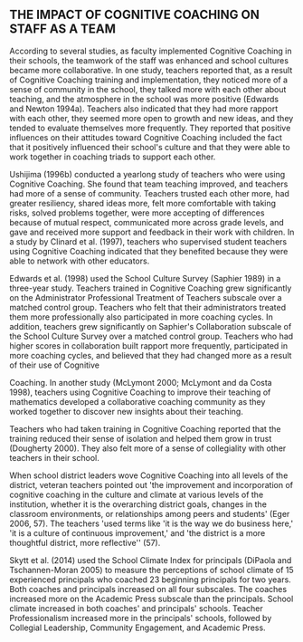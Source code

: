 ## THE IMPACT OF COGNITIVE COACHING ON STAFF AS A TEAM

According to several studies, as faculty implemented Cognitive Coaching in their schools, the teamwork of the staff was enhanced and school cultures became more collaborative. In one study, teachers reported that, as a result of Cognitive Coaching training and implementation, they noticed more of a sense of community in the school, they talked more with each other about teaching, and the atmosphere in the school was more positive (Edwards and Newton 1994a). Teachers also indicated that they had more rapport with each other, they seemed more open to growth and new ideas, and they tended to evaluate themselves more frequently. They reported that positive influences on their attitudes toward Cognitive Coaching included the fact that it positively influenced their school's culture and that they were able to work together in coaching triads to support each other.

Ushijima (1996b) conducted a yearlong study of teachers who were using Cognitive Coaching. She found that team teaching improved, and teachers had more of a sense of community. Teachers trusted each other more, had greater resiliency, shared ideas more, felt more comfortable with taking risks, solved problems together, were more accepting of differences because of mutual respect, communicated more across grade levels, and gave and received more support and feedback in their work with children. In a study by Clinard et al. (1997), teachers who supervised student teachers using Cognitive Coaching indicated that they benefited because they were able to network with other educators.

Edwards et al. (1998) used the School Culture Survey (Saphier 1989) in a three-year study. Teachers trained in Cognitive Coaching grew significantly on the Administrator Professional Treatment of Teachers subscale over a matched control group. Teachers who felt that their administrators treated them more professionally also participated in more coaching cycles. In addition, teachers grew significantly on Saphier's Collaboration subscale of the School Culture Survey over a matched control group. Teachers who had higher scores in collaboration built rapport more frequently, participated in more coaching cycles, and believed that they had changed more as a result of their use of Cognitive

Coaching. In another study (McLymont 2000; McLymont and da Costa 1998), teachers using Cognitive Coaching to improve their teaching of mathematics developed a collaborative coaching community as they worked together to discover new insights about their teaching.

Teachers who had taken training in Cognitive Coaching reported that the training reduced their sense of isolation and helped them grow in trust (Dougherty 2000). They also felt more of a sense of collegiality with other teachers in their school.

When school district leaders wove Cognitive Coaching into all levels of the district, veteran teachers pointed out 'the improvement and incorporation of cognitive coaching in the culture and climate at various levels of the institution, whether it is the overarching district goals, changes in the classroom environments, or relationships among peers and students' (Eger 2006, 57). The teachers 'used terms like 'it is the way we do business here,' 'it is a culture of continuous improvement,' and 'the district is a more thoughtful district, more reflective'' (57).

Skytt et al. (2014) used the School Climate Index for principals (DiPaola and Tschannen-Moran 2005) to measure the perceptions of school climate of 15 experienced principals who coached 23 beginning principals for two years. Both coaches and principals increased on all four subscales. The coaches increased more on the Academic Press subscale than the principals. School climate increased in both coaches' and principals' schools. Teacher Professionalism increased more in the principals' schools, followed by Collegial Leadership, Community Engagement, and Academic Press.